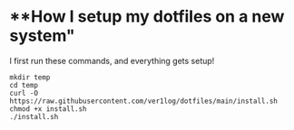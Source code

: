 # **How I setup my dotfiles on a new system"

I first run these commands, and everything gets setup!
```
mkdir temp
cd temp
curl -O https://raw.githubusercontent.com/ver1log/dotfiles/main/install.sh
chmod +x install.sh
./install.sh
```

